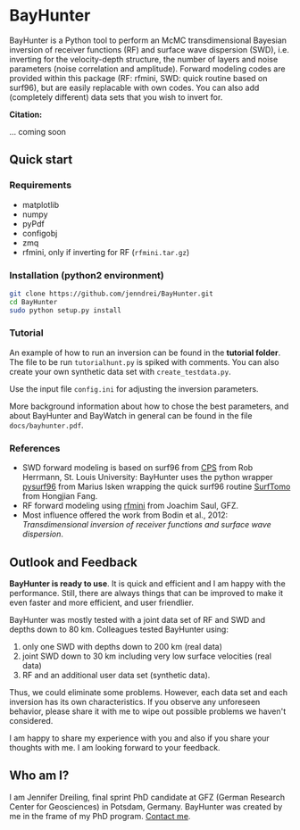 # BayHunter

BayHunter is a Python tool to perform an McMC transdimensional Bayesian inversion of receiver functions (RF) and surface wave dispersion (SWD), i.e. inverting for the velocity-depth structure, the number of layers and noise parameters (noise correlation and amplitude). Forward modeling codes are provided within this package (RF: rfmini, SWD: quick routine based on surf96), but are easily replacable with own codes. You can also add (completely different) data sets that you wish to invert for.

**Citation:**

... coming soon

## Quick start

### Requirements
* matplotlib
* numpy
* pyPdf
* configobj
* zmq
* rfmini, only if inverting for RF (`rfmini.tar.gz`)

### Installation (python2 environment)

```sh
git clone https://github.com/jenndrei/BayHunter.git
cd BayHunter
sudo python setup.py install
```

### Tutorial

An example of how to run an inversion can be found in the **tutorial folder**.
The file to be run `tutorialhunt.py` is spiked with comments.
You can also create your own synthetic data set with `create_testdata.py`.

Use the input file `config.ini` for adjusting the inversion parameters.

More background information about how to chose the best parameters, and about BayHunter and BayWatch in general can be found in the file `docs/bayhunter.pdf`.

### References

* SWD forward modeling is based on surf96 from [CPS](http://www.eas.slu.edu/eqc/eqccps.html) from Rob Herrmann, St. Louis University: BayHunter uses the python wrapper [pysurf96](https://github.com/miili/pysurf96) from Marius Isken wrapping the
quick surf96 routine [SurfTomo](https://github.com/caiweicaiwei/SurfTomo) from Hongjian Fang.
* RF forward modeling using [rfmini](https://git.gfz-potsdam.de/saul/rfmini) from Joachim Saul, GFZ.
* Most influence offered the work from Bodin et al., 2012: *Transdimensional inversion of receiver functions and surface wave dispersion*.

## Outlook and Feedback

**BayHunter is ready to use**. It is quick and efficient and I am happy with the performance. Still, there are always things that can be improved to make it even faster and more efficient, and user friendlier.  

BayHunter was mostly tested with a joint data set of RF and SWD and depths down to 80 km. Colleagues tested BayHunter using:  
1. only one SWD with depths down to 200 km (real data)  
2. joint SWD down to 30 km including very low surface velocities (real data)  
3. RF and an additional user data set (synthetic data).

Thus, we could eliminate some problems. However, each data set and each inversion has its own characteristics. If you observe any unforeseen behavior, please share it with me to wipe out possible problems we haven't considered.

I am happy to share my experience with you and also if you share your thoughts with me. I am looking forward to your feedback. 

## Who am I?

I am Jennifer Dreiling, final sprint PhD candidate at GFZ (German Research Center for Geosciences) in Potsdam, Germany. BayHunter was created by me in the frame of my PhD program. [Contact me](https://www.gfz-potsdam.de/en/staff/jennifer-dreiling/).

